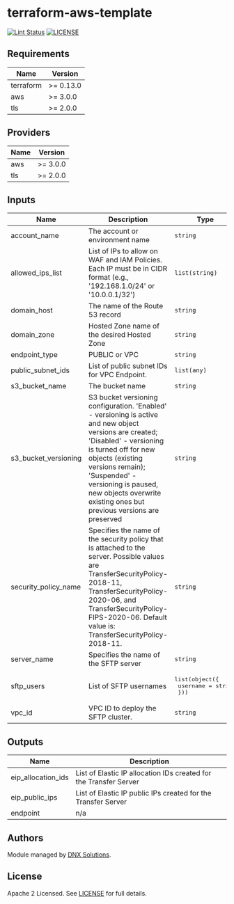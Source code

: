 # terraform-aws-template

[![Lint Status](https://github.com/DNXLabs/terraform-aws-template/workflows/Lint/badge.svg)](https://github.com/DNXLabs/terraform-aws-template/actions)
[![LICENSE](https://img.shields.io/github/license/DNXLabs/terraform-aws-template)](https://github.com/DNXLabs/terraform-aws-template/blob/master/LICENSE)

<!--- BEGIN_TF_DOCS --->

## Requirements

| Name | Version |
|------|---------|
| terraform | >= 0.13.0 |
| aws | >= 3.0.0 |
| tls | >= 2.0.0 |

## Providers

| Name | Version |
|------|---------|
| aws | >= 3.0.0 |
| tls | >= 2.0.0 |

## Inputs

| Name | Description | Type | Default | Required |
|------|-------------|------|---------|:--------:|
| account\_name | The account or environment name | `string` | n/a | yes |
| allowed\_ips\_list | List of IPs to allow on WAF and IAM Policies. Each IP must be in CIDR format (e.g., '192.168.1.0/24' or '10.0.0.1/32') | `list(string)` | n/a | yes |
| domain\_host | The name of the Route 53 record | `string` | n/a | yes |
| domain\_zone | Hosted Zone name of the desired Hosted Zone | `string` | n/a | yes |
| endpoint\_type | PUBLIC or VPC | `string` | `"PUBLIC"` | no |
| public\_subnet\_ids | List of public subnet IDs for VPC Endpoint. | `list(any)` | `[]` | no |
| s3\_bucket\_name | The bucket name | `string` | n/a | yes |
| s3\_bucket\_versioning | S3 bucket versioning configuration. 'Enabled' - versioning is active and new object versions are created; 'Disabled' - versioning is turned off for new objects (existing versions remain); 'Suspended' - versioning is paused, new objects overwrite existing ones but previous versions are preserved | `string` | `"Enabled"` | no |
| security\_policy\_name | Specifies the name of the security policy that is attached to the server. Possible values are TransferSecurityPolicy-2018-11, TransferSecurityPolicy-2020-06, and TransferSecurityPolicy-FIPS-2020-06. Default value is: TransferSecurityPolicy-2018-11. | `string` | `"TransferSecurityPolicy-2018-11"` | no |
| server\_name | Specifies the name of the SFTP server | `string` | n/a | yes |
| sftp\_users | List of SFTP usernames | <pre>list(object({<br>    username = string<br>  }))</pre> | `[]` | no |
| vpc\_id | VPC ID to deploy the SFTP cluster. | `string` | n/a | yes |

## Outputs

| Name | Description |
|------|-------------|
| eip\_allocation\_ids | List of Elastic IP allocation IDs created for the Transfer Server |
| eip\_public\_ips | List of Elastic IP public IPs created for the Transfer Server |
| endpoint | n/a |

<!--- END_TF_DOCS --->

## Authors

Module managed by [DNX Solutions](https://github.com/DNXLabs).

## License

Apache 2 Licensed. See [LICENSE](https://github.com/DNXLabs/terraform-aws-template/blob/master/LICENSE) for full details.